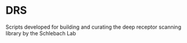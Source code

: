 # DRS
Scripts developed for building and curating the deep receptor scanning library by the Schlebach Lab
